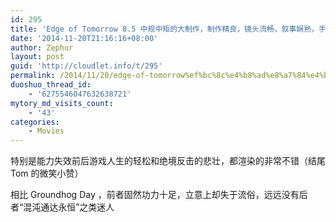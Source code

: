 ```yaml
---
id: 295
title: 'Edge of Tomorrow 8.5 中规中矩的大制作，制作精良，镜头流畅，叙事娴熟，手法完美'
date: '2014-11-20T21:16:16+08:00'
author: Zephur
layout: post
guid: 'http://cloudlet.info/t/295'
permalink: /2014/11/20/edge-of-tomorrow%ef%bc%8c%e4%b8%ad%e8%a7%84%e4%b8%ad%e7%9f%a9%e7%9a%84%e5%a4%a7%e5%88%b6%e4%bd%9c%ef%bc%8c%e5%88%b6%e4%bd%9c%e7%b2%be%e8%89%af%ef%bc%8c%e9%95%9c%e5%a4%b4%e6%b5%81%e7%95%85%ef%bc%8c/
duoshuo_thread_id:
    - '6275546047632638721'
mytory_md_visits_count:
    - '43'
categories:
    - Movies
---
```


特别是能力失效前后游戏人生的轻松和绝境反击的悲壮，都渲染的非常不错（结尾 Tom 的微笑小赞）

相比 Groundhog Day ，前者固然功力十足，立意上却失于流俗，远远没有后者“混沌通达永恒”之类迷人